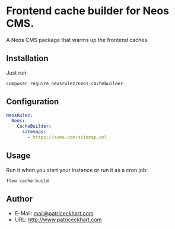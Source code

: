 # Frontend cache builder for Neos CMS.

A Neos CMS package that warms up the frontend caches.

## Installation

Just run:

```
composer require neosrulez/neos-cachebuilder
```

## Configuration

```yaml
NeosRulez:
  Neos:
    CacheBuilder:
      sitemaps:
        - https://acme.com/sitemap.xml

```

## Usage

Run it when you start your instance or run it as a cron job:

```
flow cache:build
```

## Author

* E-Mail: mail@patriceckhart.com
* URL: http://www.patriceckhart.com 

